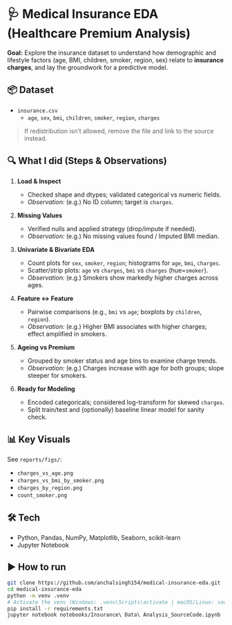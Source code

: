 # 🩺 Medical Insurance EDA (Healthcare Premium Analysis)

**Goal:** Explore the insurance dataset to understand how demographic and lifestyle factors (age, BMI, children, smoker, region, sex) relate to **insurance charges**, and lay the groundwork for a predictive model.

## 📦 Dataset
- `insurance.csv`
  - `age`, `sex`, `bmi`, `children`, `smoker`, `region`, `charges`
> If redistribution isn’t allowed, remove the file and link to the source instead.

## 🔍 What I did (Steps & Observations)
1) **Load & Inspect**
   - Checked shape and dtypes; validated categorical vs numeric fields.
   - *Observation:* (e.g.) No ID column; target is `charges`.

2) **Missing Values**
   - Verified nulls and applied strategy (drop/impute if needed).
   - *Observation:* (e.g.) No missing values found / Imputed BMI median.

3) **Univariate & Bivariate EDA**
   - Count plots for `sex`, `smoker`, `region`; histograms for `age`, `bmi`, `charges`.
   - Scatter/strip plots: `age` vs `charges`, `bmi` vs `charges` (hue=`smoker`).
   - *Observation:* (e.g.) Smokers show markedly higher charges across ages.

4) **Feature ↔ Feature**
   - Pairwise comparisons (e.g., `bmi` vs `age`; boxplots by `children`, `region`).
   - *Observation:* (e.g.) Higher BMI associates with higher charges; effect amplified in smokers.

5) **Ageing vs Premium**
   - Grouped by smoker status and age bins to examine charge trends.
   - *Observation:* (e.g.) Charges increase with age for both groups; slope steeper for smokers.

6) **Ready for Modeling**
   - Encoded categoricals; considered log-transform for skewed `charges`.
   - Split train/test and (optionally) baseline linear model for sanity check.

## 📊 Key Visuals
See `reports/figs/`:
- `charges_vs_age.png`
- `charges_vs_bmi_by_smoker.png`
- `charges_by_region.png`
- `count_smoker.png`

## 🛠️ Tech
- Python, Pandas, NumPy, Matplotlib, Seaborn, scikit-learn
- Jupyter Notebook

## ▶️ How to run
```bash
git clone https://github.com/anchalsingh154/medical-insurance-eda.git
cd medical-insurance-eda
python -m venv .venv
# Activate the venv (Windows: .venv\Scripts\activate | macOS/Linux: source .venv/bin/activate)
pip install -r requirements.txt
jupyter notebook notebooks/Insurance\ Data\ Analysis_SourceCode.ipynb

